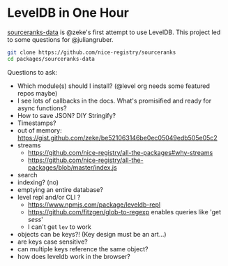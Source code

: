 # LevelDB in One Hour

[sourceranks-data](https://github.com/nice-registry/sourceranks/tree/master/packages/sourceranks-data)
is @zeke's first attempt to use LevelDB. This project led to some questions
for @juliangruber.

```sh
git clone https://github.com/nice-registry/sourceranks
cd packages/sourceranks-data
```

Questions to ask:

- Which module(s) should I install? (@level org needs some featured repos maybe)
- I see lots of callbacks in the docs. What's promisified and ready for async functions?
- How to save JSON? DIY Stringify?
- Timestamps?
- out of memory: https://gist.github.com/zeke/be521063146be0ec05049edb505e05c2
- streams
	- https://github.com/nice-registry/all-the-packages#why-streams
	- https://github.com/nice-registry/all-the-packages/blob/master/index.js
- search
- indexing? (no)
- emptying an entire database?
- level repl and/or CLI ?
	- https://www.npmjs.com/package/leveldb-repl
	- https://github.com/fitzgen/glob-to-regexp enables queries like 'get *sess*'
	- I can't get `lev` to work
- objects can be keys?! (Key design must be an art...)
- are keys case sensitive?
- can multiple keys reference the same object?
- how does leveldb work in the browser?
